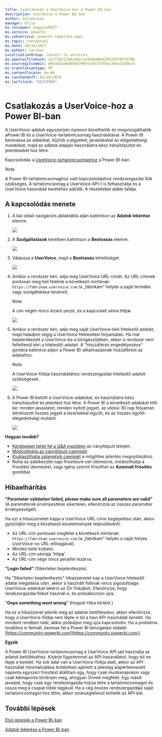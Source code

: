 ```yaml
---
title: Csatlakozás a UserVoice-hoz a Power BI-ban
description: UserVoice a Power BI-ban
author: SarinaJoan
manager: kfile
ms.reviewer: maggiesMSFT
ms.service: powerbi
ms.subservice: powerbi-template-apps
ms.topic: conceptual
ms.date: 10/16/2017
ms.author: sarinas
LocalizationGroup: Connect to services
ms.openlocfilehash: a12f2821108c5becaf054680e4395295f0979f0b
ms.sourcegitcommit: 60dad5aa0d85db790553e537bf8ac34ee3289ba3
ms.translationtype: MT
ms.contentlocale: hu-HU
ms.lasthandoff: 05/29/2019
ms.locfileid: "61171593"
---
```

# <a name="connect-to-uservoice-with-power-bi"></a>Csatlakozás a UserVoice-hoz a Power BI-ban
A UserVoice-adatok egyszerűen nyomon követhetők és megvizsgálhatók aPower BI és a UserVoice-tartalomcsomag használatával. A Power BI beolvassa az adatokat, köztük a jegyeket, javaslatokat és elégedettségi mutatókat, majd az adatok alapján használatra kész irányítópultot és jelentéseket hoz létre.

Kapcsolódás a [UsreVoice-tartalomcsomaghoz](https://app.powerbi.com/getdata/services/uservoice) a Power BI-ban.

>[!NOTE]
>A Power BI-tartalomcsomaghoz való kapcsolódáshoz rendszergazdai fiók szükséges. A tartalomcsomag a UserVoice API-t is felhasználja és a UserVoice használati keretéhez adódik. A részleteket alább találja.

## <a name="how-to-connect"></a>A kapcsolódás menete
1. A bal oldali navigációs ablaktábla alján kattintson az **Adatok lekérése** elemre.
   
   ![](media/service-connect-to-uservoice/pbi_getdata.png)
2. A **Szolgáltatások** keretben kattintson a **Beolvasás** elemre.
   
   ![](media/service-connect-to-uservoice/pbi_getservices.png) 
3. Válassza a **UserVoice**, majd a **Beolvasás** lehetőséget.
   
   ![](media/service-connect-to-uservoice/uservoice.png)
4. Amikor a rendszer kéri, adja meg UserVoice URL-címét. Az URL-címnek pontosan meg kell felelnie a következő mintának: `https://fabrikam.uservoice.com` (a „fabrikam” helyén a saját terméke vagy szolgáltatása nevével).
   
   >[!NOTE]
   >A cím végén nincs lezáró perjel, és a kapcsolati séma http**s**.
   
   ![](media/service-connect-to-uservoice/capture.png)
5. Amikor a rendszer kéri, adja meg saját UserVoice-beli hitelesítő adatait, majd haladjon végig a UserVoice hitelesítési folyamatán. Ha már bejelentkezett a UserVoice-ba a böngészőjében, akkor a rendszer nem feltétlenül kéri a hitelesítő adatait. A "Hozzáférés engedélyezése" gombra kattintva adjon a Power BI-alkalmazásnak hozzáférést az adataihoz.
   
   >[!NOTE]
   >A UserVoice-fiókja használatához rendszergazdai hitelesítő adatok szükségesek.
   
   ![](media/service-connect-to-uservoice/capture3.png)
6. A Power BI betölti a UserVoice-adatokat, és használatra kész irányítópultot és jelentést hoz létre. A Power BI a következő adatokat tölti be: minden javaslatot, minden nyitott jegyet, az utolsó 30 nap folyamán létrehozott összes jegyet a lezártakkal együtt, és az összes ügyfél-elégedettségi mutatót.
   
   ![](media/service-connect-to-uservoice/capture4.png)

**Hogyan tovább?**

* [Kérdéseket tehet fel a Q&A mezőben](consumer/end-user-q-and-a.md) az irányítópult tetején.
* [Módosíthatja az irányítópult csempéit](service-dashboard-edit-tile.md).
* [Kiválaszthatja valamelyik csempét](consumer/end-user-tiles.md) a mögöttes jelentés megnyitásához.
* Noha az adatkészlet napi frissítésre van ütemezve, módosíthatja a frissítési ütemezést, vagy igény szerint frissíthet az **Azonnali frissítés** gombbal.

## <a name="troubleshooting"></a>Hibaelhárítás
**"Parameter validation failed, please make sure all parameters are valid"** (A paraméterek érvényesítése sikertelen, ellenőrizze az összes paraméter érvényességét)

Ha ezt a hibaüzenetet kapja a UserVoice URL-címe begépelése után, akkor győződjön meg a következő követelmények teljesüléséről:

* Az URL-cím pontosan megfelel a következő mintának: `https://fabrikam.uservoice.com` (a „fabrikam” helyén a saját helyes UserVoice-os URL-előtagjával).
* Minden betű kisbetű.
* Az URL-cím sémája 'http**s**'.
* Az URL-cím vége nincs perjellel lezárva.

**"Login failed"** (Sikertelen bejelentkezés)

Ha "Sikertelen bejelentkezés" hibaüzenetet kap a UserVoice hitelesítő adatai megadása után, akkor a használt fióknak nincs jogosultsága UserVoice-adatokat lekérni az Ön fiókjából. Ellenőrizze, hogy rendszergazdai fiókot használ-e, és próbálkozzon újra.

"**Oops something went wrong**" (Hoppá! Hiba történt.)

Ha ez a hibaüzenet jelenik meg az adatok betöltésekor, akkor ellenőrizze, hogy a UserVoice-fiókja nem lépte-e túl a havi API-használati keretét. Ha mindent rendben talál, akkor próbáljon meg újra kapcsolódni. Ha a probléma továbbra is fennáll, keresse fel a Power BI támogatási oldalát: [https://community.powerbi.com](https://community.powerbi.com/).

**Egyéb**  

A Power BI UserVoice-tartalomcsomag a UserVoice API-jait használja az adatok betöltéséhez. Kísérje figyelemmel az API-használatot, hogy túl ne lépje a keretét. Ha sok adat van a UserVoice-fiókja alatt, akkor az API-használat minimalizálása érdekében ajánlott a jelenleg alapértelmezett naponta egyszeri frissítést átállítani úgy, hogy csak munkanapokon vagy csak kétnaponta történjen meg, ahogyan Önnek megfelel. Egy másik javaslat, hogy csak egy rendszergazda hozza létre a tartalomcsomagot és ossza meg a csapat többi tagjával. Ha a cég összes rendszergazdája saját tartalomcsomagot hoz létre, akkor szükségtelenül terhelik az API-kat.

## <a name="next-steps"></a>További lépések
[Első lépések a Power BI-ban](service-get-started.md)

[Adatok lekérése a Power BI-ban](service-get-data.md)

